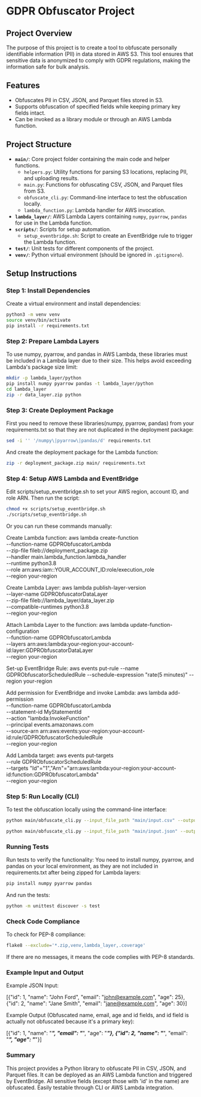 # GDPR Obfuscator Project

## Project Overview

The purpose of this project is to create a tool to obfuscate personally identifiable information (PII) in data stored in AWS S3. This tool ensures that sensitive data is anonymized to comply with GDPR regulations, making the information safe for bulk analysis.

## Features

- Obfuscates PII in CSV, JSON, and Parquet files stored in S3.
- Supports obfuscation of specified fields while keeping primary key fields intact.
- Can be invoked as a library module or through an AWS Lambda function.

## Project Structure

- **`main/`**: Core project folder containing the main code and helper functions.
  - `helpers.py`: Utility functions for parsing S3 locations, replacing PII, and uploading results.
  - `main.py`: Functions for obfuscating CSV, JSON, and Parquet files from S3.
  - `obfuscate_cli.py`: Command-line interface to test the obfuscation locally.
  - `lambda_function.py`: Lambda handler for AWS invocation.
- **`lambda_layer/`**: AWS Lambda Layers containing `numpy`, `pyarrow`, `pandas` for use in the Lambda function.
- **`scripts/`**: Scripts for setup automation.
  - `setup_eventbridge.sh`: Script to create an EventBridge rule to trigger the Lambda function.
- **`test/`**: Unit tests for different components of the project.
- **`venv/`**: Python virtual environment (should be ignored in `.gitignore`).

## Setup Instructions

### Step 1: Install Dependencies

Create a virtual environment and install dependencies:

```bash
python3 -m venv venv
source venv/bin/activate
pip install -r requirements.txt
```

### Step 2: Prepare Lambda Layers

To use numpy, pyarrow, and pandas in AWS Lambda, these libraries must be included in a Lambda layer due to their size. This helps avoid exceeding Lambda's package size limit:

```bash
mkdir -p lambda_layer/python
pip install numpy pyarrow pandas -t lambda_layer/python
cd lambda_layer
zip -r data_layer.zip python
```

### Step 3: Create Deployment Package

First you need to remove these libraries(numpy, pyarrow, pandas) from your requirements.txt so that they are not duplicated in the deployment package:

```bash
sed -i '' '/numpy\|pyarrow\|pandas/d' requirements.txt
```

And create the deployment package for the Lambda function:

```bash
zip -r deployment_package.zip main/ requirements.txt
```

### Step 4: Setup AWS Lambda and EventBridge

Edit scripts/setup_eventbridge.sh to set your AWS region, account ID, and role ARN. Then run the script:

```bash
chmod +x scripts/setup_eventbridge.sh
./scripts/setup_eventbridge.sh
```

Or you can run these commands manually:

Create Lambda function:
aws lambda create-function \
 --function-name GDPRObfuscatorLambda \
 --zip-file fileb://deployment_package.zip \
 --handler main.lambda_function.lambda_handler \
 --runtime python3.8 \
 --role arn:aws:iam::YOUR_ACCOUNT_ID:role/execution_role \
 --region your-region

Create Lambda Layer:
aws lambda publish-layer-version \
 --layer-name GDPRObfuscatorDataLayer \
 --zip-file fileb://lambda_layer/data_layer.zip \
 --compatible-runtimes python3.8 \
 --region your-region

Attach Lambda Layer to the function:
aws lambda update-function-configuration \
 --function-name GDPRObfuscatorLambda \
 --layers arn:aws:lambda:your-region:your-account-id:layer:GDPRObfuscatorDataLayer \
 --region your-region

Set-up EventBridge Rule:
aws events put-rule --name GDPRObfuscatorScheduledRule --schedule-expression "rate(5 minutes)" --region your-region

Add permission for EventBridge and invoke Lambda:
aws lambda add-permission \
 --function-name GDPRObfuscatorLambda \
 --statement-id MyStatementId \
 --action "lambda:InvokeFunction" \
 --principal events.amazonaws.com \
 --source-arn arn:aws:events:your-region:your-account-id:rule/GDPRObfuscatorScheduledRule \
 --region your-region

Add Lambda target:
aws events put-targets \
 --rule GDPRObfuscatorScheduledRule \
 --targets "Id"="1","Arn"="arn:aws:lambda:your-region:your-account-id:function:GDPRObfuscatorLambda" \
 --region your-region

### Step 5: Run Locally (CLI)

To test the obfuscation locally using the command-line interface:

```bash
python main/obfuscate_cli.py --input_file_path "main/input.csv" --output_file_path "main/output.csv" --pii_fields name email
```

```bash
python main/obfuscate_cli.py --input_file_path "main/input.json" --output_file_path "main/output.json" --pii_fields name email age id
```

### Running Tests

Run tests to verify the functionality:
You need to install numpy, pyarrow, and pandas on your local environment, as they are not included in requirements.txt after being zipped for Lambda layers:

```bash
pip install numpy pyarrow pandas
```

And run the tests:

```bash
python -m unittest discover -s test
```

### Check Code Compliance

To check for PEP-8 compliance:

```bash
flake8 --exclude='*.zip,venv,lambda_layer,.coverage'
```

If there are no messages, it means the code complies with PEP-8 standards.

### Example Input and Output

Example JSON Input:

[{"id": 1, "name": "John Ford", "email": "john@example.com", "age": 25},
{"id": 2, "name": "Jane Smith", "email": "jane@example.com", "age": 30}]

Example Output (Obfuscated name, email, age and id fields, and id field is actually not obfuscated because it's a primary key):

[{"id": 1, "name": "***", "email": "***", "age": "***"}, {"id": 2, "name": "***", "email": "***", "age": "***"}]

### Summary

This project provides a Python library to obfuscate PII in CSV, JSON, and Parquet files.
It can be deployed as an AWS Lambda function and triggered by EventBridge.
All sensitive fields (except those with 'id' in the name) are obfuscated.
Easily testable through CLI or AWS Lambda integration.
